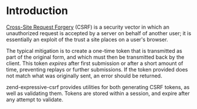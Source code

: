 # Introduction

[Cross-Site Request Forgery](https://en.wikipedia.org/wiki/Cross-site_request_forgery)
(CSRF) is a security vector in which an unauthorized request is accepted by a server on
behalf of another user; it is essentially an exploit of the trust a site places
on a user's browser.

The typical mitigation is to create a one-time token that is transmitted as part
of the original form, and which must then be transmitted back by the client.
This token _expires_ after first submission or after a short amount of time,
preventing replays or further submissions. If the token provided does not match
what was originally sent, an error should be returned.

zend-expressive-csrf provides utilities for both generating CSRF tokens, as well
as validating them. Tokens are stored within a session, and expire after any
attempt to validate.
